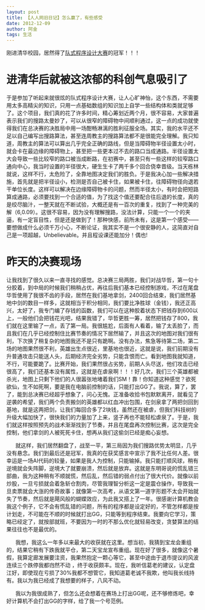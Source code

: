 ```yaml
---
layout: post
title: 【人人网旧日记】怎么赢了，有些感受
date: 2012-12-09
author: 阿金
tags: 生活
---
```


刚进清华校园，居然得了[队式程序设计大赛](http://www.ee.tsinghua.edu.cn/publish/ee/8184/2014/20140331153005812911720/20140331153005812911720_.html)的冠军！！！

# 进清华后就被这浓郁的科创气息吸引了

于是参加了听起来就很炫的队式程序设计大赛，让人心旷神怡，这个东西，不需要用太多高精尖的知识，只用一点基础数组的知识加上自学一些结构体和类就足够了。这个项目，我们真的花了许多时间，精心筹划近两个月，很不容易，大家普遍表示我们的搜路太曼妙了，可以从很窄的障碍物中间顺利通过，这一点的成功就使得我们在总决赛的决胜局中用一场酣畅淋漓的胜利征服全场。其实，我的水平还不足以自己编写出搜路算法，甚至连周教主的搜路算法都不是很能完全理解。我只知道，周教主的算法可以算出几乎完全正确的路线，但是当障碍物半径设置太小时，就会卡在最边缘的障碍物上，甚至把一些更本过不去的路口当成通路。半径设置太大会导致一些比较窄的路口被当成断路，在初赛中，甚至只有一些这样的较窄路口通向中心，我当时设置的半径很大，硬生生卡了两千多个回合侥幸晋级。当天栋林就说，这样不行，太危险了，全靠地图决定我们的胜负。于是我决心加一些解决措施，首先就是把半径设小，检测是否自己被卡住，如果被卡住，往障碍物径向退若干单位长度。这样可以解决在边缘障碍物卡的问题，然而半径太小，有时会把短路算成通路，必须要找到一个合适的值，为了找这个值还要配合往后退的长度，真的是绞尽脑汁，一整天就在不断试验，大概还是有一百次的重复，找到了一种完美的解（6,0.09）。这很不容易，因为没有理解搜路，没法计算，只能一个一个的夹逼，有一定盲目性，但是还是做到了！那种快感，前所未有，这是第一个感受——要想做成什么必须千万小心，不断论证，我其实不是一个很安静的人，这简直对自己是一项超越，Unbelievable。并且程设课还能加分！偶也!

# 昨天的决赛现场

让我找到了很久以来一直寻找的感觉。总决赛三局两胜，我们对战华哲，第一句十分胶着，到中局的时候我们稍稍占优，再往后我们基本已经控制游戏，不过在尾盘华哲使用了我很不齿的手段，居然在我们基地拿剑，2400回合结束，我们居然基地中剑的数目一样多，这就相当于积分相同，我们要比净胜球（金钱），我还正高兴，太好了，我专门编了存钱的函数，我们可以在这种胶着状态下把钱存到600以上，一般他们会把钱花光吧，结果我错了，华哲更胜一筹，居然把钱存了800，我们就在这里输了一点，丢了第一局。我很尴尬，后面有人看着，输了太丢脸了，而且我们在几乎已经控制住比赛节奏的情况下居然输了，并且这次的地图对我们很有利，下次换了稍复杂的地图我还不是只有跪啊。没有办法，焦急等待第二场，第二场的地图果然很不利，英雄出生点很近，里基地也很近，这就是说，我们前期没有升普通攻击只能送人头，后期经济完全劣势，只能含恨而亡。看到地图我就知道，不行，可能要跪了。比赛开始，我们果然很占劣势，前期人头尽送，他们攻击已经很高了，我们还基本没有属性，这就是在虐泉啊！！！好几次，我们三个英雄都被杀光，地图上只剩下他们的人很嚣张地堵着我们SM！靠！你知道这种感觉？欲死欲仙，生不如死啊，要是我在电脑前控制的话，只能打出GG了。我说，算了，罢了，能到总决赛已经超乎想象了，问心无愧。正准备收拾书包默默离开，就看见了逆袭的希望，我们两个负责搬剑的英雄都以红血冲出包围，在剑泉拿了两把剑回到基地，就是这两把剑，让我们每回合多了2块钱，虽然还在被虐，但我们科技树的升级大幅加快了，很快我们的力量加了上来，竖子再也不能轻松虐泉了。于是，我们就这样按照预先的战术渐渐找到了节奏，并且在尾盘再次控制比赛，这次是完全控制，他们拿剑的人被死死卡住，想再从我们这偷剑已经是痴心妄想。

      就这样，我们居然翻盘了，战至一平，第三局因为我们搜路优势太明显，几乎没有悬念。我们到最后还是冠军，我真的在获奖感言中宣示了我不比任何人差。很幸运是一场AI代码的较量，如果是我人为控制，只能输掉。我只能打顺风球，稍有逆境就会失阵脚，逆境大了就要崩溃，然后就是放弃。这就是东明哥说的慌乱错三部曲，我为这种稍有不顺就慌，然后乱，然后错的弱点付出了很大代价。就像以前炒股，一旦亏损就会着急斩仓割肉，尽管我理智分析这一定是震仓操作，导致我一旦卖票就会大涨的传奇故事；就像第一次高考，从语文第一道字形题不太会开始就失了节奏，然后就是飓风般的蝴蝶效应，为此我又搭上了一年。很感谢计算机教会我这个例子，它不会有慌乱错的问题，所有的程序都是设定好的，不管怎样都是按计划走，不可能在不顺的时候就打出GG，只能等到程序结束。我要向它学习，策略已经定了，就按部就班，不要因为一时的不那么优化就轻易改变，贪婪算法的结果往往也不是最优的。

      我想，我这么一年多以来最大的收获就在这里。想当初，我猜到宝龙会重组的，结果它稍有下跌我就平仓，第二天宝龙宣布重组。现在好了很多，就像这个暑假，我算定廊发展要注资，我果然抱定一颗心等它，甚至中途由于退市提议的风波连续三个跌停我都岿然不动 ，终于收获颇丰。现在，我听信葛老的建议，认定盘江好，即使现在亏损了30%我都不想管它，我知道葛老诚不我欺，他叫我长线持有。我以为我已经成了我想要的样子，八风不动。

      我以为我很成熟了，但怎么还会想着在赛场上打出GG呢，还不够修炼吧，幸好计算机不会打出GG的字样，给了我一个号范例。
